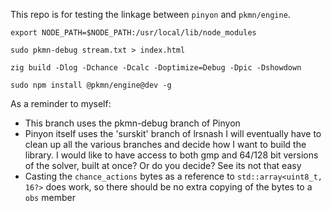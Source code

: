This repo is for testing the linkage between `pinyon` and `pkmn/engine`.

`export NODE_PATH=$NODE_PATH:/usr/local/lib/node_modules`

`sudo pkmn-debug stream.txt > index.html`

`zig build -Dlog -Dchance -Dcalc -Doptimize=Debug -Dpic -Dshowdown`

`sudo npm install @pkmn/engine@dev -g`

As a reminder to myself:

* This branch uses the pkmn-debug branch of Pinyon
* Pinyon itself uses the 'surskit' branch of lrsnash
    I will eventually have to clean up all the various branches and decide how I want to build the library. I would like to have access to both gmp and 64/128 bit versions of the solver, built at once? Or do you decide? See its not that easy
* Casting the `chance_actions` bytes as a reference to `std::array<uint8_t, 16?>` does work, so there should be no extra copying of the bytes to a `obs` member

